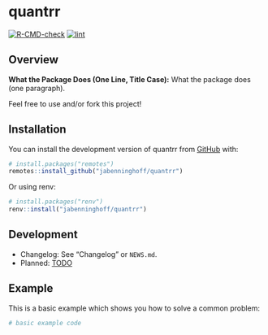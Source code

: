 
<!-- README.md is generated from README.Rmd. Please edit that file -->

# quantrr

<!-- badges: start -->

[![R-CMD-check](https://github.com/jabenninghoff/quantrr/workflows/R-CMD-check/badge.svg)](https://github.com/jabenninghoff/quantrr/actions)
[![lint](https://github.com/jabenninghoff/quantrr/workflows/lint/badge.svg)](https://github.com/jabenninghoff/quantrr/actions)
<!-- badges: end -->

## Overview

**What the Package Does (One Line, Title Case):** What the package does
(one paragraph).

Feel free to use and/or fork this project!

## Installation

You can install the development version of quantrr from
[GitHub](https://github.com/) with:

``` r
# install.packages("remotes")
remotes::install_github("jabenninghoff/quantrr")
```

Or using renv:

``` r
# install.packages("renv")
renv::install("jabenninghoff/quantrr")
```

## Development

- Changelog: See “Changelog” or `NEWS.md`.
- Planned: [TODO](TODO.md)

## Example

This is a basic example which shows you how to solve a common problem:

``` r
# basic example code
```
